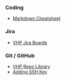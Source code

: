 ### Coding
- [Markdown Cheatsheet](https://github.com/adam-p/markdown-here/wiki/Markdown-Cheatsheet)

### Jira
- [VHP Jira Boards](https://vhp.atlassian.net)

### Git / GitHub
- [VHP Repo Library](https://github.com/orgs/VHP1946/repositories)
- [Adding SSH Key](https://docs.github.com/en/authentication/connecting-to-github-with-ssh/generating-a-new-ssh-key-and-adding-it-to-the-ssh-agent)